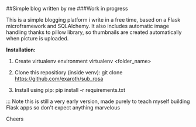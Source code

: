 ##Simple blog written by me
###Work in progress

This is a simple blogging platform i write in a free time, based on a Flask microframework and SQLAlchemy. It also includes automatic image handling thanks to pillow library, so thumbnails are created automatically when picture is uploaded.

**Installation:**

1. Create virtualenv environment
		virtualenv <folder_name>

2. Clone this repositiory (inside venv):
		git clone https://github.com/exaroth/sub_rosa

3. Install using pip:
		pip install -r requirements.txt

:::
Note this is still a very early version, made purely to teach myself building Flask apps so don't expect anything marvelous

Cheers

